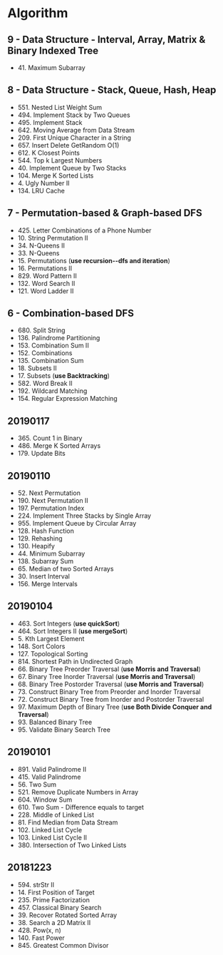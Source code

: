 # Algorithm

## 9 - Data Structure - Interval, Array, Matrix & Binary Indexed Tree
* 41\. Maximum Subarray

## 8 - Data Structure - Stack, Queue, Hash, Heap

* 551\. Nested List Weight Sum
* 494\. Implement Stack by Two Queues
* 495\. Implement Stack
* 642\. Moving Average from Data Stream
* 209\. First Unique Character in a String
* 657\. Insert Delete GetRandom O(1)
* 612\. K Closest Points
* 544\. Top k Largest Numbers
* 40\. Implement Queue by Two Stacks
* 104\. Merge K Sorted Lists
* 4\. Ugly Number II
* 134\. LRU Cache

## 7 - Permutation-based & Graph-based DFS

* 425\. Letter Combinations of a Phone Number
* 10\. String Permutation II
* 34\. N-Queens II
* 33\. N-Queens
* 15\. Permutations (**use recursion--dfs and iteration**)
* 16\. Permutations II
* 829\. Word Pattern II
* 132\. Word Search II
* 121\. Word Ladder II

## 6 - Combination-based DFS

* 680\. Split String
* 136\. Palindrome Partitioning
* 153\. Combination Sum II
* 152\. Combinations
* 135\. Combination Sum
* 18\. Subsets II
* 17\. Subsets (**use Backtracking**)
* 582\. Word Break II
* 192\. Wildcard Matching
* 154\. Regular Expression Matching

## 20190117

* 365\. Count 1 in Binary
* 486\. Merge K Sorted Arrays
* 179\. Update Bits

## 20190110

* 52\. Next Permutation
* 190\. Next Permutation II
* 197\. Permutation Index
* 224\. Implement Three Stacks by Single Array
* 955\. Implement Queue by Circular Array
* 128\. Hash Function
* 129\. Rehashing
* 130\. Heapify
* 44\. Minimum Subarray
* 138\. Subarray Sum
* 65\. Median of two Sorted Arrays
* 30\. Insert Interval
* 156\. Merge Intervals

## 20190104

* 463\. Sort Integers (**use quickSort**)
* 464\. Sort Integers II (**use mergeSort**)
* 5\. Kth Largest Element
* 148\. Sort Colors
* 127\. Topological Sorting
* 814\. Shortest Path in Undirected Graph
* 66\. Binary Tree Preorder Traversal (**use Morris and Traversal**)
* 67\. Binary Tree Inorder Traversal (**use Morris and Traversal**)
* 68\. Binary Tree Postorder Traversal (**use Morris and Traversal**)
* 73\. Construct Binary Tree from Preorder and Inorder Traversal
* 72\. Construct Binary Tree from Inorder and Postorder Traversal
* 97\. Maximum Depth of Binary Tree (**use Both Divide Conquer and Traversal**)
* 93\. Balanced Binary Tree
* 95\. Validate Binary Search Tree

## 20190101

* 891\. Valid Palindrome II
* 415\. Valid Palindrome
* 56\. Two Sum
* 521\. Remove Duplicate Numbers in Array
* 604\. Window Sum
* 610\. Two Sum - Difference equals to target
* 228\. Middle of Linked List
* 81\. Find Median from Data Stream
* 102\. Linked List Cycle
* 103\. Linked List Cycle II
* 380\. Intersection of Two Linked Lists

## 20181223

* 594\. strStr II
* 14\. First Position of Target
* 235\. Prime Factorization
* 457\. Classical Binary Search
* 39\. Recover Rotated Sorted Array
* 38\. Search a 2D Matrix II
* 428\. Pow(x, n)
* 140\. Fast Power
* 845\. Greatest Common Divisor
